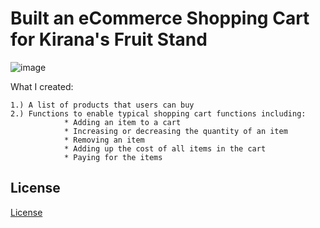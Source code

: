 # Built an eCommerce Shopping Cart for Kirana's Fruit Stand

![image](https://user-images.githubusercontent.com/99256395/212901518-cbfae5eb-44a2-45ed-b2d1-00715d4ff23f.png)

What I created:

    1.) A list of products that users can buy
    2.) Functions to enable typical shopping cart functions including:
                * Adding an item to a cart
                * Increasing or decreasing the quantity of an item
                * Removing an item
                * Adding up the cost of all items in the cart
                * Paying for the items

## License

[License](LICENSE.txt)
